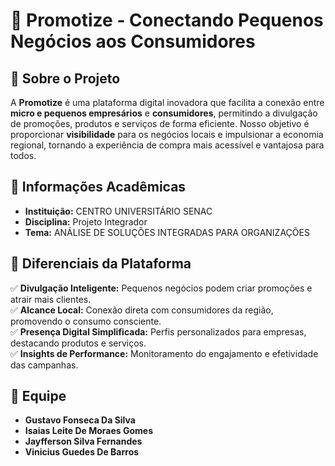 # 📢 Promotize - Conectando Pequenos Negócios aos Consumidores  

## 📌 Sobre o Projeto  

A **Promotize** é uma plataforma digital inovadora que facilita a conexão entre **micro e pequenos empresários** e **consumidores**, permitindo a divulgação de promoções, produtos e serviços de forma eficiente. Nosso objetivo é proporcionar **visibilidade** para os negócios locais e impulsionar a economia regional, tornando a experiência de compra mais acessível e vantajosa para todos.  

## 🏫 Informações Acadêmicas  

- **Instituição:** CENTRO UNIVERSITÁRIO SENAC  
- **Disciplina:** Projeto Integrador  
- **Tema:** ANÁLISE DE SOLUÇÕES INTEGRADAS PARA ORGANIZAÇÕES  

## 🌟 Diferenciais da Plataforma  

✅ **Divulgação Inteligente:** Pequenos negócios podem criar promoções e atrair mais clientes.  
✅ **Alcance Local:** Conexão direta com consumidores da região, promovendo o consumo consciente.  
✅ **Presença Digital Simplificada:** Perfis personalizados para empresas, destacando produtos e serviços.  
✅ **Insights de Performance:** Monitoramento do engajamento e efetividade das campanhas.  

## 👥 Equipe  

- **Gustavo Fonseca Da Silva**  
- **Isaias Leite De Moraes Gomes**  
- **Jayfferson Silva Fernandes**  
- **Vinicius Guedes De Barros** 
